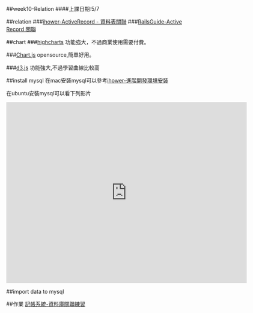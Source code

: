 ##week10-Relation
####上課日期:5/7

##relation
###[ihower-ActiveRecord - 資料表關聯](https://ihower.tw/rails4/activerecord-relationships.html)
###[RailsGuide-Active Record 關聯](http://rails.ruby.tw/association_basics.html)

##chart
###[highcharts](http://www.highcharts.com/)
功能強大，不過商業使用需要付費。

###[Chart.js](http://www.chartjs.org/)
opensource,簡單好用。

###[d3.js](http://d3js.org/)
功能強大,不過學習曲線比較高

##install mysql
在mac安裝mysql可以參考[ihower-進階開發環境安裝](https://ihower.tw/rails4/advanced-installation.html#mac-os-x)

在ubuntu安裝mysql可以看下列影片
<iframe width="640" height="480" src="https://www.youtube.com/embed/y2cGcyNhWVY" frameborder="0" allowfullscreen></iframe>

##import data to mysql

##作業
[記帳系統-資料庫關聯練習](https://nccumis-dbms2015.herokuapp.com/homeworks/41)
